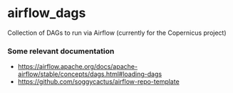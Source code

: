 # airflow_dags
Collection of DAGs to run via Airflow (currently for the Copernicus project)


### Some relevant documentation

- https://airflow.apache.org/docs/apache-airflow/stable/concepts/dags.html#loading-dags
- https://github.com/soggycactus/airflow-repo-template
